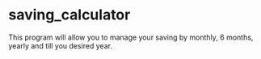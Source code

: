 # saving_calculator

This program will allow you to manage your saving by monthly, 6 months, yearly and till you desired year.
